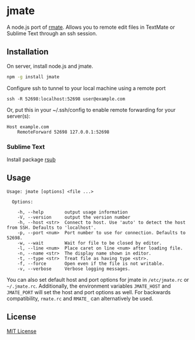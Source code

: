 # jmate

A node.js port of [rmate](https://github.com/textmate/rmate).  Allows you to remote edit files in TextMate or Sublime Text through an ssh session.

## Installation

On server, install node.js and jmate.

```bash
npm -g install jmate
```

Configure ssh to tunnel to your local machine using a remote port

```
ssh -R 52698:localhost:52698 user@example.com
```

Or, put this in your ~/.ssh/config to enable remote forwarding for your server(s):

```
Host example.com
    RemoteForward 52698 127.0.0.1:52698
```

### Sublime Text

Install package [rsub](https://github.com/henrikpersson/rsub)

## Usage

```
Usage: jmate [options] <file ...>

  Options:

    -h, --help        output usage information
    -V, --version     output the version number
    -h, --host <str>  Connect to host. Use 'auto' to detect the host from SSH. Defaults to 'localhost'.
    -p, --port <num>  Port number to use for connection. Defaults to 52698.
    -w, --wait        Wait for file to be closed by editor.
    -l, --line <num>  Place caret on line <num> after loading file.
    -n, --name <str>  The display name shown in editor.
    -t, --type <str>  Treat file as having type <str>.
    -f, --force       Open even if the file is not writable.
    -v, --verbose     Verbose logging messages.
```

You can also set default host and port options for jmate in `/etc/jmate.rc` or `~/.jmate.rc`.  Additionally, the environment variables `JMATE_HOST` and `JMATE_PORT` will set the host and port options as well. For backwards compatibility, `rmate.rc` and `RMATE_` can alternatively be used.

## License

[MIT License](http://en.wikipedia.org/wiki/MIT_License)
